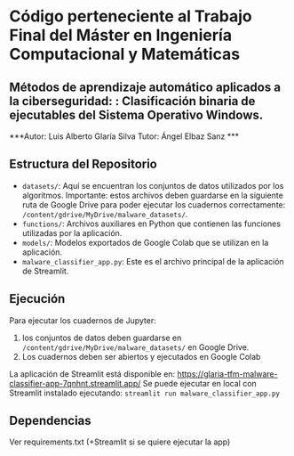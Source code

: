 # Código perteneciente al Trabajo Final del Máster en Ingeniería Computacional y Matemáticas 

## Métodos de aprendizaje automático aplicados a la ciberseguridad: : Clasificación binaria de ejecutables del Sistema Operativo Windows.
  ***Autor: Luis Alberto Glaría Silva 
     Tutor: Ángel Elbaz Sanz ***
     
## Estructura del Repositorio

- `datasets/`: Aquí se encuentran los conjuntos de datos utilizados por los algoritmos. Importante: estos archivos deben guardarse en la siguiente ruta de Google Drive para poder ejecutar los cuadernos correctamente: `/content/gdrive/MyDrive/malware_datasets/`.
- `functions/`: Archivos auxiliares en Python que contienen las funciones utilizadas por la aplicación.
- `models/`: Modelos exportados de Google Colab que se utilizan en la aplicación.
- `malware_classifier_app.py`: Este es el archivo principal de la aplicación de Streamlit.

## Ejecución

Para ejecutar los cuadernos de Jupyter:

1. los conjuntos de datos deben guardarse en `/content/gdrive/MyDrive/malware_datasets/` en Google Drive.
2. Los cuadernos deben ser abiertos y ejecutados en Google Colab 

La aplicación de Streamlit está disponible en: https://glaria-tfm-malware-classifier-app-7qnhnt.streamlit.app/
Se puede ejecutar en local con Streamlit instalado ejecutando: `streamlit run malware_classifier_app.py`

## Dependencias

Ver requirements.txt (+Streamlit si se quiere ejecutar la app)

